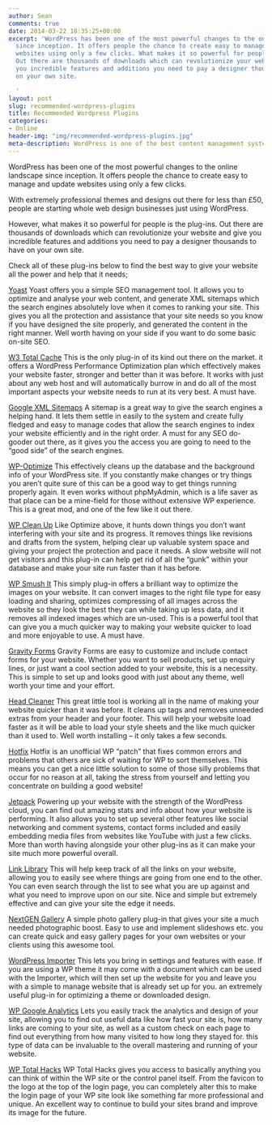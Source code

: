 ```yaml
---
author: Sean
comments: true
date: 2014-03-22 18:35:25+00:00
excerpt: 'WordPress has been one of the most powerful changes to the online landscape
  since inception. It offers people the chance to create easy to manage and update
  websites using only a few clicks. What makes it so powerful for people is the plug-ins.
  Out there are thousands of downloads which can revolutionize your website and give
  you incredible features and additions you need to pay a designer thousands to have
  on your own site.

  '
layout: post
slug: recommended-wordpress-plugins
title: Recommended Wordpress Plugins
categories:
- Online
header-img: "img/recommended-wordpress-plugins.jpg"
meta-description: WordPress is one of the best content management systems, but what makes it so powerful are the plugins. Here is my list of recommended Wordpress plugins.
---
```


WordPress has been one of the most powerful changes to the online landscape since inception. It offers people the chance to create easy to manage and update websites using only a few clicks.

With extremely professional themes and designs out there for less than £50, people are starting whole web design businesses just using WordPress.

However, what makes it so powerful for people is the plug-ins. Out there are thousands of downloads which can revolutionize your website and give you incredible features and additions you need to pay a designer thousands to have on your own site.

Check all of these plug-ins below to find the best way to give your website all the power and help that it needs;

[Yoast](http://wordpress.org/plugins/wordpress-seo/)
Yoast offers you a simple SEO management tool. It allows you to optimize and analyse your web content, and generate XML sitemaps which the search engines absolutely love when it comes to ranking your site. This gives you all the protection and assistance that your site needs so you know if you have designed the site properly, and generated the content in the right manner. Well worth having on your side if you want to do some basic on-site SEO.

[W3 Total Cache](https://wordpress.org/plugins/w3-total-cache/)
This is the only plug-in of its kind out there on the market. it offers a WordPress Performance Optimization plan which effectively makes your website faster, stronger and better than it was before. It works with just about any web host and will automatically burrow in and do all of the most important aspects your website needs to run at its very best. A must have.

[Google XML Sitemaps](https://wordpress.org/plugins/google-sitemap-generator/)
A sitemap is a great way to give the search engines a helping hand. It lets them settle in easily to the system and create fully fledged and easy to manage codes that allow the search engines to index your website efficiently and in the right order. A must for any SEO do-gooder out there, as it gives you the access you are going to need to the “good side” of the search engines.

[WP-Optimize](https://wordpress.org/plugins/wp-optimize/)
This effectively cleans up the database and the background info of your WordPress site. If you constantly make changes or try things you aren’t quite sure of this can be a good way to get things running properly again. It even works without phpMyAdmin, which is a life saver as that place can be a mine-field for those without extensive WP experience. This is a great mod, and one of the few like it out there.

[WP Clean Up](http://wordpress.org/plugins/wp-clean-up/)
Like Optimize above, it hunts down things you don’t want interfering with your site and its progress. It removes things like revisions and drafts from the system, helping clear up valuable system space and giving your project the protection and pace it needs. A slow website will not get visitors and this plug-in can help get rid of all the “gunk” within your database and make your site run faster than it has before.

[WP Smush It](https://wordpress.org/plugins/wp-smushit/)
This simply plug-in offers a brilliant way to optimize the images on your website. It can convert images to the right file type for easy loading and sharing, optimizes compressing of all images across the website so they look the best they can while taking up less data, and it removes all indexed images which are un-used. This is a powerful tool that can give you a much quicker way to making your website quicker to load and more enjoyable to use. A must have.

[Gravity Forms](http://www.gravityforms.com/)
Gravity Forms are easy to customize and include contact forms for your website. Whether you want to sell products, set up enquiry lines, or just want a cool section added to your website, this is a necessity. This is simple to set up and looks good with just about any theme, well worth your time and your effort.

[Head Cleaner](http://wordpress.org/plugins/head-cleaner/)
This great little tool is working all in the name of making your website quicker than it was before. It cleans up tags and removes unneeded extras from your header and your footer. This will help your website load faster as it will be able to load your style sheets and the like much quicker than it used to. Well worth installing – it only takes a few seconds.

[Hotfix](http://wordpress.org/plugins/hotfix/)
Hotfix is an unofficial WP “patch” that fixes common errors and problems that others are sick of waiting for WP to sort themselves. This means you can get a nice little solution to some of those silly problems that occur for no reason at all, taking the stress from yourself and letting you concentrate on building a good website!

[Jetpack](http://wordpress.org/plugins/jetpack/)
Powering up your website with the strength of the WordPress cloud, you can find out amazing stats and info about how your website is performing. It also allows you to set up several other features like social networking and comment systems, contact forms included and easily embedding media files from websites like YouTube with just a few clicks. More than worth having alongside your other plug-ins as it can make your site much more powerful overall.

[Link Library](http://wordpress.org/plugins/link-library/)
This will help keep track of all the links on your website, allowing you to easily see where things are going from one end to the other. You can even search through the list to see what you are up against and what you need to improve upon on our site. Nice and simple but extremely effective and can give your site the edge it needs.

[NextGEN Gallery](http://wordpress.org/plugins/nextgen-gallery/)
A simple photo gallery plug-in that gives your site a much needed photographic boost. Easy to use and implement slideshows etc. you can create quick and easy gallery pages for your own websites or your clients using this awesome tool.

[WordPress Importer](http://wordpress.org/plugins/wordpress-importer/)
This lets you bring in settings and features with ease. If you are using a WP theme it may come with a document which can be used with the Importer, which will then set up the website for you and leave you with a simple to manage website that is already set up for you. an extremely useful plug-in for optimizing a theme or downloaded design.

[WP Google Analytics](http://wordpress.org/plugins/wp-google-analytics/)
Lets you easily track the analytics and design of your site, allowing you to find out useful data like how fast your site is, how many links are coming to your site, as well as a custom check on each page to find out everything from how many visited to how long they stayed for. this type of data can be invaluable to the overall mastering and running of your website.

[WP Total Hacks](http://wordpress.org/plugins/wp-total-hacks/)
WP Total Hacks gives you access to basically anything you can think of within the WP site or the control panel itself. From the favicon to the logo at the top of the login page, you can completely alter this to make the login page of your WP site look like something far more professional and unique. An excellent way to continue to build your sites brand and improve its image for the future.
